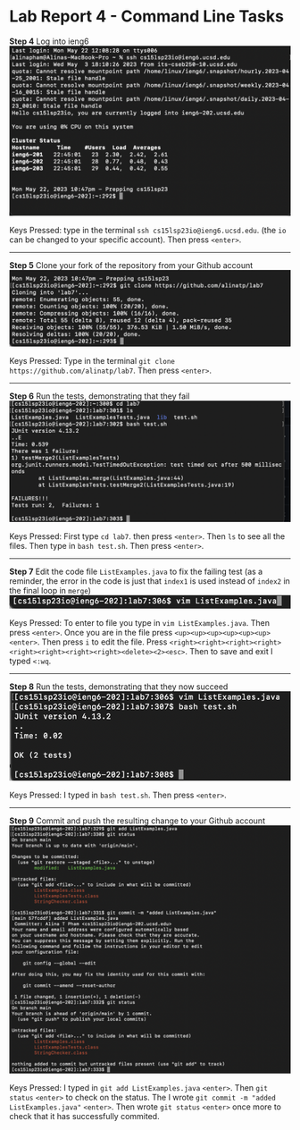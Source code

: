 # Lab Report 4 - Command Line Tasks

**Step 4** 
Log into ieng6
![step 4](ieng6.png)

Keys Pressed: type in the terminal `ssh cs15lsp23io@ieng6.ucsd.edu`. (the `io` can be changed to your specific account).
Then press `<enter>`.

---

**Step 5** 
Clone your fork of the repository from your Github account
![step 5](gitClone.png)

Keys Pressed: Type in the terminal `git clone https://github.com/alinatp/lab7`. Then press `<enter>`.

---

**Step 6** 
Run the tests, demonstrating that they fail
![step 6](test1.png)

Keys Pressed: First type `cd lab7`. then press `<enter>`. Then `ls` to see all the files. Then type in `bash test.sh`. 
Then press `<enter>`.

---

**Step 7** 
Edit the code file `ListExamples.java` to fix the failing test (as a reminder, 
the error in the code is just that `index1` is used instead of `index2` in the final loop in `merge`)
![step 7](vim.png)

Keys Pressed: To enter to file you type in `vim ListExamples.java`. Then press `<enter>`. Once you are in the file
press `<up><up><up><up><up><up><enter>`. Then press `i` to edit the file. Press `<right><right><right><right><right><right><right><right><delete><2><esc>`. Then to save and exit I typed `<:wq`.

---

**Step 8** 
Run the tests, demonstrating that they now succeed
![step 8](test2.png)

Keys Pressed: I typed in `bash test.sh`. Then press `<enter>`.

---

**Step 9** 
Commit and push the resulting change to your Github account
![step 9](commit.png)

Keys Pressed: I typed in `git add ListExamples.java` `<enter>`. Then `git status` `<enter>` to check on the status. The I wrote `git commit -m "added ListExamples.java"` `<enter>`.
Then wrote `git status` `<enter>` once more to check that it has successfully commited. 


